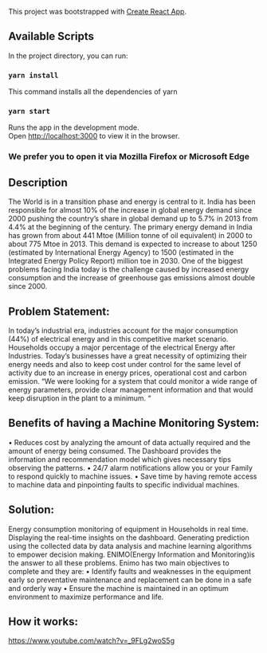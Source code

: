 This project was bootstrapped with [Create React App](https://github.com/facebook/create-react-app).

## Available Scripts

In the project directory, you can run:

### `yarn install`

This command installs all the dependencies of yarn

### `yarn start`

Runs the app in the development mode.<br>
Open [http://localhost:3000](http://localhost:3000) to view it in the browser.

### We prefer you to open it via Mozilla Firefox or Microsoft Edge

## Description

The World is in a transition phase and energy is central to it. India has been responsible for almost 10% of the increase in global energy demand since 2000 pushing the country’s share in global demand up to 5.7% in 2013 from 4.4% at the beginning of the century. The primary energy demand in India has grown from about 441 Mtoe (Million tonne of oil equivalent) in 2000 to about 775 Mtoe in 2013. This demand is expected to increase to about 1250 (estimated by International Energy Agency) to 1500 (estimated in the Integrated Energy Policy Report) million toe in 2030. One of the biggest problems facing India today is the challenge caused by increased energy consumption and the increase of greenhouse gas emissions almost double since 2000.


## Problem Statement:


In today’s industrial era, industries account for the major consumption (44%) of electrical energy and in this competitive market scenario. Households occupy a major percentage of the electrical Energy after Industries.
Today’s businesses have a great necessity of optimizing their energy needs and also to keep cost under control for the same level of activity due to an increase in energy prices, operational cost and carbon emission.
“We were looking for a system that could monitor a wide range of energy parameters, provide clear management information and that would keep disruption in the plant to a minimum. “


## Benefits of having a Machine Monitoring System:


•    Reduces cost by analyzing the amount of data actually required and the amount of energy being consumed. The  Dashboard provides the information and recommendation model which gives necessary tips observing the patterns.
•    24/7 alarm notifications allow you or your Family to respond quickly to machine issues.
•    Save time by having remote access to machine data and pinpointing faults to specific individual machines.


## Solution:
Energy consumption monitoring of equipment in Households in real time. Displaying the real-time insights on the dashboard. Generating prediction using the collected data by data analysis and machine learning algorithms to empower decision making.
ENIMO(Energy Information and Monitoring)is the answer to all these problems.
Enimo has two main objectives to complete and they are:
•    Identify faults and weaknesses in the equipment early so preventative maintenance and replacement can be done in a safe and orderly way
•    Ensure the machine is maintained in an optimum environment to maximize performance and life.


## How it works:

https://www.youtube.com/watch?v=_9FLg2woS5g


